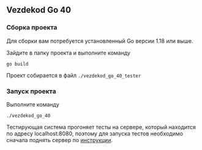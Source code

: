## Vezdekod Go 40

### Сборка проекта
Для сборки вам потребуется установленный Go версии 1.18 или выше.

Зайдите в папку проекта и выполните команду
```shell
go build
```

Проект собирается в файл `./vezdekod_go_40_tester`

### Запуск проекта

Выполните команду

```shell
./vezdekod_go_40
```

Тестирующая система прогоняет тесты на сервере, который находится 
по адресу localhost:8080, поэтому для запуска тестов необходимо 
сначала поднять сервер по [инструкции](../server/README.md).